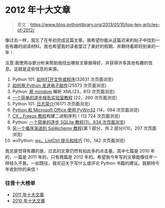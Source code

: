 # 2012 年十大文章

> 原文：<https://www.blog.pythonlibrary.org/2013/01/10/top-ten-articles-of-2012/>

像过去一样，我忘了在年初完成这篇文章。我希望你能从这篇迟来的帖子中找到一些有趣的阅读材料。我也希望我的读者度过了美好的假期，并期待着即将到来的一年！

注意:我使用谷歌分析来帮助我找出哪些文章做得好，并获得许多其他有趣的信息。这就是这些信息的来源。

1.  Python 101: [如何打开文件或程序](https://www.blog.pythonlibrary.org/2010/09/04/python-101-how-to-open-a-file-or-program/)(32631 次页面浏览)
2.  [如何用 Python 发送电子邮件](https://www.blog.pythonlibrary.org/2010/05/14/how-to-send-email-with-python/)(25573 次页面浏览)
3.  Python: [用 minidom](https://www.blog.pythonlibrary.org/2010/11/12/python-parsing-xml-with-minidom/) 解析 XML(23，813 次页面浏览)
4.  [一个简单的逐步报告实验室教程](https://www.blog.pythonlibrary.org/2010/03/08/a-simple-step-by-step-reportlab-tutorial/) (22，260 次页面浏览)
5.  Python 101: [日志简介](https://www.blog.pythonlibrary.org/2012/08/02/python-101-an-intro-to-logging/)(16171 次页面浏览)
6.  [Python 和 Microsoft Office 使用 PyWin32](https://www.blog.pythonlibrary.org/2010/07/16/python-and-microsoft-office-using-pywin32/) (14，084 次页面浏览)
7.  [CX _ Freeze 教程](https://www.blog.pythonlibrary.org/2010/08/12/a-cx_freeze-tutorial-build-a-binary-series/)构建二进制序列！(12 724 次页面浏览)
8.  Python: [一个简单的逐步 SQLite 教程(11，834 次页面浏览)](https://www.blog.pythonlibrary.org/2012/07/18/python-a-simple-step-by-step-sqlite-tutorial/)
9.  [另一个循序渐进的 SqlAlchemy 教程](https://www.blog.pythonlibrary.org/2010/02/03/another-step-by-step-sqlalchemy-tutorial-part-1-of-2/)(第 1 部分，共 2 部分)(10，207 次页面浏览)
10.  wxPython: [wx。ListCtrl 提示和技巧](https://www.blog.pythonlibrary.org/2011/01/04/wxpython-wx-listctrl-tips-and-tricks/) (10，142 次页面浏览)

我总是觉得有趣的是，过去的文章仍然有如此多的点击量。其中七篇是 2010 年的，一篇是 2011 年的，只有两篇是 2012 年的。希望我今年写的文章能像往年一样经久不衰。一如既往，我欢迎关于写什么或评论 Python 书籍的建议。我期待今年收到你的来信！

### 往昔十大榜单

*   [2011 年十大文章](https://www.blog.pythonlibrary.org/2011/12/31/top-ten-articles-of-2011/)
*   [2010 年十大文章](https://www.blog.pythonlibrary.org/2010/12/30/top-ten-articles-of-2010/)